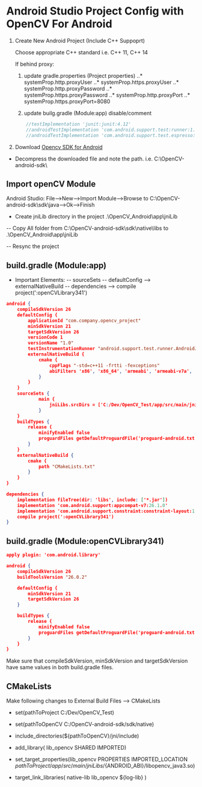 # Android Studio Project Config with OpenCV For Android

1. Create New Android Project (Include C++ Suppoprt) 
   
   Choose appropriate C++ standard i.e. C++ 11, C++ 14
   
   If behind proxy: 
   1. update gradle.properties (Project properties)
   ..* systemProp.http.proxyUser
   ..* systemProp.https.proxyUser
   ..* systemProp.http.proxyPassword
   ..* systemProp.https.proxyPassword
   ..* systemProp.http.proxyPort
   ..* systemProp.https.proxyPort=8080
   
   2. update builg.gradle (Module:app)
   disable/comment 
    ```gradle
        //testImplementation 'junit:junit:4.12'
        //androidTestImplementation 'com.android.support.test:runner:1.0.1'
        //androidTestImplementation 'com.android.support.test.espresso:espresso-core:3.0.1'
    ```
2. Download [Opencv SDK for Android](https://sourceforge.net/projects/opencvlibrary/files/opencv-android/)

- Decompress the downloaded file and note the path. i.e. C:\\OpenCV-android-sdk\



## Import openCV Module
Android Studio: File-->New-->Import Module-->Browse to C:\\OpenCV-android-sdk\sdk\java-->Ok-->Finish

- Create jniLib directory in the project .\OpenCV_Android\app\jniLib 

-- Copy All folder from C:\OpenCV-android-sdk\sdk\native\libs to .\OpenCV_Android\app\jniLib 

-- Resync the project
## build.gradle (Module:app)
- Important Elements: 
-- sourceSets
-- defaultConfig --> externalNativeBuild
-- dependencies --> compile project(':openCVLibrary341')  
```json
android {
    compileSdkVersion 26
    defaultConfig {
        applicationId "com.company.opencv_project"
        minSdkVersion 21
        targetSdkVersion 26
        versionCode 1
        versionName "1.0"
        testInstrumentationRunner "android.support.test.runner.AndroidJUnitRunner"
        externalNativeBuild {
            cmake {
                cppFlags "-std=c++11 -frtti -fexceptions" 
                abiFilters 'x86', 'x86_64', 'armeabi', 'armeabi-v7a', 'arm64-v8a', 'mips', 'mips64' 
            }
        }
    }
    sourceSets {
            main {
                jniLibs.srcDirs = ['C:/Dev/OpenCV_Test/app/src/main/jniLibs']
            }
    }
    buildTypes {
        release {
            minifyEnabled false
            proguardFiles getDefaultProguardFile('proguard-android.txt'), 'proguard-rules.pro'
        }
    }
    externalNativeBuild {
        cmake {
            path "CMakeLists.txt"
        }
    }
}

dependencies {
    implementation fileTree(dir: 'libs', include: ['*.jar'])
    implementation 'com.android.support:appcompat-v7:26.1.0'
    implementation 'com.android.support.constraint:constraint-layout:1.0.2'    
    compile project(':openCVLibrary341')     
}
```
## build.gradle (Module:openCVLibrary341)
```json
apply plugin: 'com.android.library'

android {
    compileSdkVersion 26
    buildToolsVersion "26.0.2"

    defaultConfig {
        minSdkVersion 21
        targetSdkVersion 26
    }

    buildTypes {
        release {
            minifyEnabled false
            proguardFiles getDefaultProguardFile('proguard-android.txt'), 'proguard-rules.txt'
        }
    }
}
```
Make sure that compileSdkVersion, minSdkVersion and targetSdkVersion have same values in both build.gradle files.
## CMakeLists
Make following changes to External Build Files --> CMakeLists

- set(pathToProject C:/Dev/OpenCV_Test)
- set(pathToOpenCV C:/OpenCV-android-sdk/sdk/native)

- include_directories(${pathToOpenCV}/jni/include)

- add_library( lib_opencv SHARED IMPORTED)
- set_target_properties(lib_opencv PROPERTIES IMPORTED_LOCATION ${pathToProject}/app/src/main/jniLibs/${ANDROID_ABI}/libopencv_java3.so)

- target_link_libraries( native-lib lib_opencv ${log-lib} )
